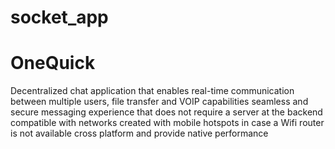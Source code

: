 # socket_app

# OneQuick

Decentralized chat application that enables real-time communication between multiple users, file transfer and VOIP capabilities
seamless and secure messaging experience that does not require a server at the backend
compatible with networks created with mobile hotspots in case a Wifi router is not available
cross platform and provide native performance

